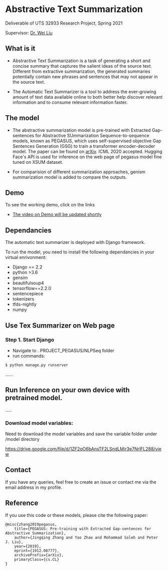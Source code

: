 

# Abstractive Text Summarization 

Deliverable of UTS 32933 Research Project, Spring 2021

Supervisor: [Dr. Wei Liu](https://www.uts.edu.au/staff/wei.liu)


## What is it

- Abstractive Text Summarization is a task of generating a short and concise summary that captures the salient ideas of the source text. Different from extractive summarization, the generated summaries potentially contain new phrases and sentences that may not appear in the source text.

- The Automatic Text Summarizer is a tool to address the ever-growing amount of text data available online to both better help discover relevant information and to consume relevant information faster.

## The model
- The abstractive summarization model is pre-trained with Extracted Gap-sentences for Abstractive SUmmarization Sequence-to-sequence models, known as PEGASUS, which uses self-supervised objective Gap Sentences Generation (GSG) to train a transformer encoder-decoder model. The paper can be found on [arXiv](https://arxiv.org/abs/1912.08777). ICML 2020 accepted. Hugging Face's API is used for inference on the web page of pegasus model fine tuned on XSUM dataset.

- For comparision of different summarization approaches, genism summarization model is added to compare the outputs.


## Demo
To see the working demo, click on the links
- <a href="#" target="_blank">The video on Demo will be updated shortly</a>

## Dependancies

The automatic text summarizer is deployed with Django framework. 

To run the model, you need to install the following dependancies in your virtual enrivonment: 
* Django == 2.2
* python >3.6
* gensim
* beautifulsoup4
* tensorflow==2.2.0
* sentencepiece
* tokenizers
* tfds-nightly
* numpy

## Use Tex Summarizer on Web page

###  Step 1. Start Django

* Navigate to .  PROJECT_PEGASUS/NLPSeq folder
* run commands: 
```
$ python manage.py runserver
```
......

## Run Inference on your own device with pretrained model.

.....

### Download model variables: 
Need to download the model variables and save the variable folder under /model directory

https://drive.google.com/file/d/1ZF2qO6bAnsTF2LSndLMir3e7NrlFL288/view

## Contact 

If you have any queries, feel free to create an issue or contact me via the email address in my profile.

## Reference
If you use this code or these models, please cite the following paper:
```
@misc{zhang2019pegasus,
    title={PEGASUS: Pre-training with Extracted Gap-sentences for Abstractive Summarization},
    author={Jingqing Zhang and Yao Zhao and Mohammad Saleh and Peter J. Liu},
    year={2019},
    eprint={1912.08777},
    archivePrefix={arXiv},
    primaryClass={cs.CL}
}
```
